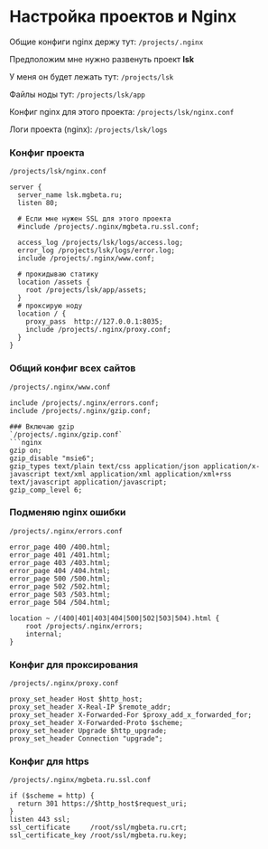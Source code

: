 
# Настройка проектов и Nginx

Общие конфиги nginx держу тут: `/projects/.nginx`

Предположим мне нужно развенуть проект **lsk**

У меня он будет лежать тут: `/projects/lsk`

Файлы ноды тут: `/projects/lsk/app`

Конфиг nginx для этого проекта: `/projects/lsk/nginx.conf`

Логи проекта (nginx): `/projects/lsk/logs`

### Конфиг проекта

`/projects/lsk/nginx.conf`
```nginx
server {
  server_name lsk.mgbeta.ru;
  listen 80;

  # Если мне нужен SSL для этого проекта
  #include /projects/.nginx/mgbeta.ru.ssl.conf;  

  access_log /projects/lsk/logs/access.log;
  error_log /projects/lsk/logs/error.log;
  include /projects/.nginx/www.conf;

  # прокидываю статику
  location /assets {
    root /projects/lsk/app/assets;
  }
  # проксирую ноду
  location / {
    proxy_pass  http://127.0.0.1:8035;
    include /projects/.nginx/proxy.conf;
  }
}
```

### Общий конфиг всех сайтов
`/projects/.nginx/www.conf`
```nginx
include /projects/.nginx/errors.conf;
include /projects/.nginx/gzip.conf;

### Включаю gzip
`/projects/.nginx/gzip.conf`
```nginx
gzip on;
gzip_disable "msie6";
gzip_types text/plain text/css application/json application/x-javascript text/xml application/xml application/xml+rss text/javascript application/javascript;
gzip_comp_level 6;
```

### Подменяю nginx ошибки
`/projects/.nginx/errors.conf`
```nginx
error_page 400 /400.html;
error_page 401 /401.html;
error_page 403 /403.html;
error_page 404 /404.html;
error_page 500 /500.html;
error_page 502 /502.html;
error_page 503 /503.html;
error_page 504 /504.html;

location ~ /(400|401|403|404|500|502|503|504).html {
    root /projects/.nginx/errors;
    internal;
}
```

### Конфиг для проксирования
`/projects/.nginx/proxy.conf`
```nginx
proxy_set_header Host $http_host;
proxy_set_header X-Real-IP $remote_addr;
proxy_set_header X-Forwarded-For $proxy_add_x_forwarded_for;
proxy_set_header X-Forwarded-Proto $scheme;
proxy_set_header Upgrade $http_upgrade;
proxy_set_header Connection "upgrade";
```

### Конфиг для https
`/projects/.nginx/mgbeta.ru.ssl.conf`
```nginx
if ($scheme = http) {
  return 301 https://$http_host$request_uri;
}
listen 443 ssl;
ssl_certificate     /root/ssl/mgbeta.ru.crt;
ssl_certificate_key /root/ssl/mgbeta.ru.key;
```
